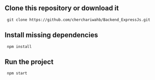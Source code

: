 ## Clone this repository or download it
```console
 git clone https://github.com/cherchariwahb/Backend_ExpressJs.git
```

## Install missing dependencies 
```console
 npm install
```

## Run the project 
```console
 npm start
```
